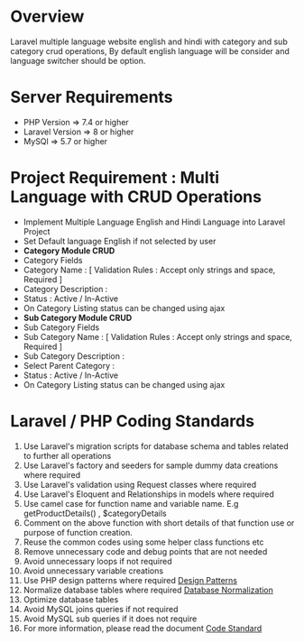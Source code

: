 # Overview
Laravel multiple language website english and hindi with category and sub category crud operations, By default english language will be consider and language switcher should be option.

Server Requirements
=====================================
<ul>
  <li>PHP Version => 7.4 or higher</li>
  <li>Laravel Version => 8 or higher</li>
  <li>MySQl => 5.7 or higher</li>
</ul>

# Project Requirement : Multi Language with CRUD Operations
<ul>
  <li>Implement Multiple Language English and Hindi Language into Laravel Project </li>
  <li>Set Default language English if not selected by user </li>
  <li><b>Category Module CRUD</b></li>
  <li>Category Fields</li>
  <li>Category Name : [ Validation Rules : Accept only strings and space, Required ] </li>
  <li>Category Description : </li>
  <li>Status : Active / In-Active</li>
  <li>On Category Listing status can be changed using ajax</li>
  <li><b>Sub Category Module CRUD</b></li>
  <li>Sub Category Fields</li>
  <li>Sub Category Name : [ Validation Rules : Accept only strings and space, Required ] </li>
  <li>Sub Category Description : </li>
  <li>Select Parent Category : </li>
  <li>Status : Active / In-Active</li>
  <li>On Category Listing status can be changed using ajax</li>
</ul>

# Laravel / PHP Coding Standards
<ol>
 <li>Use Laravel's migration scripts for database schema and tables related to further all operations</li>
 <li>Use Laravel's factory and seeders for sample dummy data creations where required</li>
 <li>Use Laravel's validation using Request classes where required</li>
 <li>Use Laravel's Eloquent and Relationships in models where required</li>
 <li>Use camel case for function name and variable name. E.g getProductDetails() , $categoryDetails </li>
 <li>Comment on the above function with short details of that function use or purpose of function creation. </li>
 <li>Reuse the common codes using some helper class functions etc</li>
 <li>Remove unnecessary code and debug points that are not needed</li>
 <li>Avoid unnecessary loops if not required</li>
 <li>Avoid unnecessary variable creations</li>
 <li>Use PHP design patterns where required <a href="https://refactoring.guru/design-patterns/php" target="_blank">Design Patterns</a></li>    <li>Normalize database tables where required <a href="https://www.guru99.com/database-normalization.html" target="_blank">Database Normalization</a></li>
 <li>Optimize database tables</li>
 <li>Avoid MySQL joins queries if not required</li>
 <li>Avoid MySQL sub queries if it does not require</li>
 <li>For more information, please read the document <a href="https://drive.google.com/drive/folders/1_nxEPw01QnVkVQfZ2WtXyeX7NcQ6ENdh" target='_blank'>Code Standard</a>
</ol>

